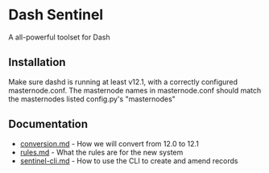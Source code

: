 # Dash Sentinel
A all-powerful toolset for Dash

## Installation
Make sure dashd is running at least v12.1, with a correctly configured masternode.conf. The masternode names in masternode.conf should match the masternodes listed config.py's "masternodes"

## Documentation
- [conversion.md](docs/conversion.md) - How we will convert from 12.0 to 12.1
- [rules.md](docs/rules.md) - What the rules are for the new system
- [sentinel-cli.md](docs/sentinel-cli.md) - How to use the CLI to create and amend records
